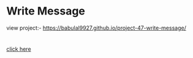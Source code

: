 # Write Message
view project:- https://babulal9927.github.io/project-47-write-message/
#
[click here]( https://babulal9927.github.io/project-47-write-message/)

